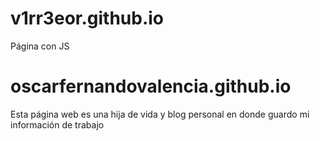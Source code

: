 # v1rr3eor.github.io
Página con JS
# oscarfernandovalencia.github.io
Esta página web es una hija de vida y blog personal en donde guardo mi información de trabajo
